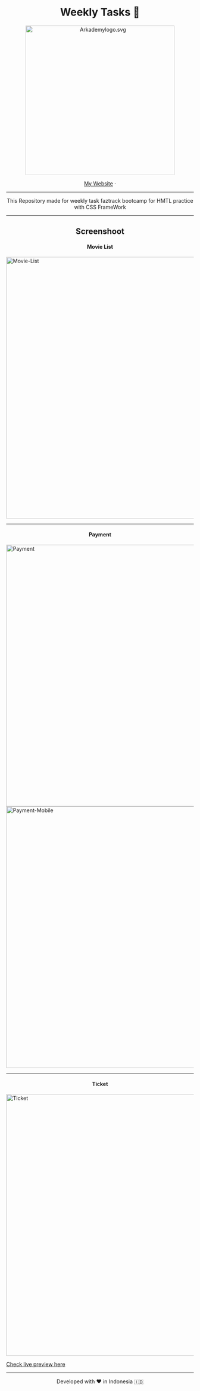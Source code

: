 <h1 align="center">
  Weekly Tasks 📅
</h1>

<p align="center"><img src="https://yt3.ggpht.com/ytc/AKedOLT7YD9x6PiR-CfbBbFC3wz2WatiIZFrI_I0v-6k=s900-c-k-c0x00ffffff-no-rj" width="400px" alt="Arkademylogo.svg" /></p>

<p align="center">
    <a href="https://www.roisfaozi.com/" target="blank">My Website</a>
    ·
</p>

<hr>
<p align="center">
This Repository made for weekly task faztrack bootcamp for HMTL practice with CSS FrameWork
</p>

<hr>
<h2 align="center"> Screenshoot</h2>

<h4 align="center">Movie List</h4>

<img src="/faztick/frontend/taiwlwind-framework/sreenshoot/movie-list.png" width="700px" alt="Movie-List" />
<hr>
<h4 align="center">Payment</h4>

<img src="/faztick/frontend/taiwlwind-framework/sreenshoot/payment.png" width="700px" alt="Payment" />
<img src="/faztick/frontend/taiwlwind-framework/sreenshoot/payment-mobile.png" width="700px" alt="Payment-Mobile" />
<hr>
<h4 align="center">Ticket</h4>

<img src="/faztick/frontend/taiwlwind-framework/sreenshoot/ticket.png" width="700px" alt="Ticket" />

<a href="https://tugas-html-week-6--brilliant-dango-16f3e1.netlify.app">Check live preview here</a>

<hr>
<p align="center">
Developed with ❤️ in Indonesia 	🇮🇩
</p>
